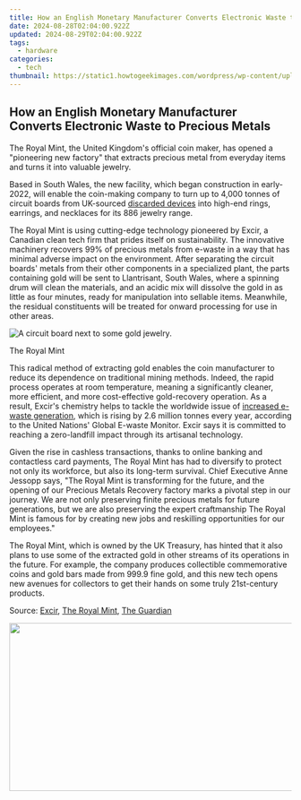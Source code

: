 ```yaml
---
title: How an English Monetary Manufacturer Converts Electronic Waste to Precious Metals
date: 2024-08-28T02:04:00.922Z
updated: 2024-08-29T02:04:00.922Z
tags:
  - hardware
categories:
  - tech
thumbnail: https://static1.howtogeekimages.com/wordpress/wp-content/uploads/2024/01/thermal-pad.jpeg
---
```


## How an English Monetary Manufacturer Converts Electronic Waste to Precious Metals

The Royal Mint, the United Kingdom's official coin maker, has opened a "pioneering new factory" that extracts precious metal from everyday items and turns it into valuable jewelry.

 Based in South Wales, the new facility, which began construction in early-2022, will enable the coin-making company to turn up to 4,000 tonnes of circuit boards from UK-sourced [discarded devices](https://extra-support.techidaily.com/new-mastering-sleep-optimal-asmr-experiences-and-picks/) into high-end rings, earrings, and necklaces for its 886 jewelry range.

 The Royal Mint is using cutting-edge technology pioneered by Excir, a Canadian clean tech firm that prides itself on sustainability. The innovative machinery recovers 99% of precious metals from e-waste in a way that has minimal adverse impact on the environment. After separating the circuit boards' metals from their other components in a specialized plant, the parts containing gold will be sent to Llantrisant, South Wales, where a spinning drum will clean the materials, and an acidic mix will dissolve the gold in as little as four minutes, ready for manipulation into sellable items. Meanwhile, the residual constituents will be treated for onward processing for use in other areas.

![A circuit board next to some gold jewelry.](https://static1.howtogeekimages.com/wordpress/wp-content/uploads/2024/08/a-circuit-board-next-to-some-gold-jewelry.jpg) 

The Royal Mint

 This radical method of extracting gold enables the coin manufacturer to reduce its dependence on traditional mining methods. Indeed, the rapid process operates at room temperature, meaning a significantly cleaner, more efficient, and more cost-effective gold-recovery operation. As a result, Excir's chemistry helps to tackle the worldwide issue of [increased e-waste generation](https://facebook-video-content.techidaily.com/updated-secrets-of-facebook-cover-vids-for-aspiring-social-media-stars-for-2024/), which is rising by 2.6 million tonnes every year, according to the United Nations' Global E-waste Monitor. Excir says it is committed to reaching a zero-landfill impact through its artisanal technology.

 Given the rise in cashless transactions, thanks to online banking and contactless card payments, The Royal Mint has had to diversify to protect not only its workforce, but also its long-term survival. Chief Executive Anne Jessopp says, "The Royal Mint is transforming for the future, and the opening of our Precious Metals Recovery factory marks a pivotal step in our journey. We are not only preserving finite precious metals for future generations, but we are also preserving the expert craftmanship The Royal Mint is famous for by creating new jobs and reskilling opportunities for our employees."

 The Royal Mint, which is owned by the UK Treasury, has hinted that it also plans to use some of the extracted gold in other streams of its operations in the future. For example, the company produces collectible commemorative coins and gold bars made from 999.9 fine gold, and this new tech opens new avenues for collectors to get their hands on some truly 21st-century products.

 Source: [Excir](https://www.excir.com/), [The Royal Mint](https://www.royalmint.com/aboutus/press-centre/new-factory-extracting-gold-from-e-waste-unveiled-by-the-royal-mint/), [The Guardian](https://www.theguardian.com/uk-news/article/2024/aug/07/royal-mint-opens-factory-in-south-wales-to-recover-gold-from-e-waste)

<ins class="adsbygoogle"
     style="display:block"
     data-ad-format="autorelaxed"
     data-ad-client="ca-pub-7571918770474297"
     data-ad-slot="1223367746"></ins>



<ins class="adsbygoogle"
     style="display:block"
     data-ad-client="ca-pub-7571918770474297"
     data-ad-slot="8358498916"
     data-ad-format="auto"
     data-full-width-responsive="true"></ins>



<!-- affiliate ads begin -->
<a href="https://aofit.pxf.io/c/5597632/1399701/16396" target="_top" id="1399701"><img src="//a.impactradius-go.com/display-ad/16396-1399701" border="0" alt="" width="960" height="300"/></a><img height="0" width="0" src="https://imp.pxf.io/i/5597632/1399701/16396" style="position:absolute;visibility:hidden;" border="0" />
<!-- affiliate ads end -->